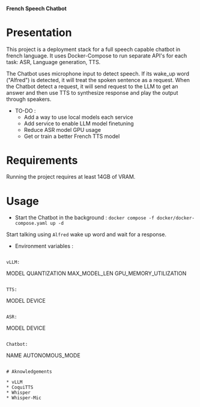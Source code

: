 #### French Speech Chatbot

# Presentation

This project is a deployment stack for a full speech capable chatbot in french language.
It uses Docker-Compose to run separate API's for each task: ASR, Language generation, TTS.

The Chatbot uses microphone input to detect speech. If its wake_up word ("Alfred") is detected, it will treat the spoken sentence as a request.
When the Chatbot detect a request, it will send request to the LLM to get an answer and then use TTS to synthesize response and play the output through speakers.

- TO-DO :
  * Add a way to use local models each service
  * Add service to enable LLM model finetuning
  * Reduce ASR model GPU usage
  * Get or train a better French TTS model

# Requirements

Running the project requires at least 14GB of VRAM.

# Usage

* Start the Chatbot in the background :
``` docker compose -f docker/docker-compose.yaml up -d ```

Start talking using `Alfred` wake up word and wait for a response.

* Environment variables :

```

vLLM:
```
MODEL
QUANTIZATION
MAX_MODEL_LEN
GPU_MEMORY_UTILIZATION
```

TTS:
```
MODEL
DEVICE
```

ASR:
```
MODEL
DEVICE
```

Chatbot:
```
NAME
AUTONOMOUS_MODE
```

# Aknowledgements

* vLLM
* CoquiTTS
* Whisper
* Whisper-Mic
